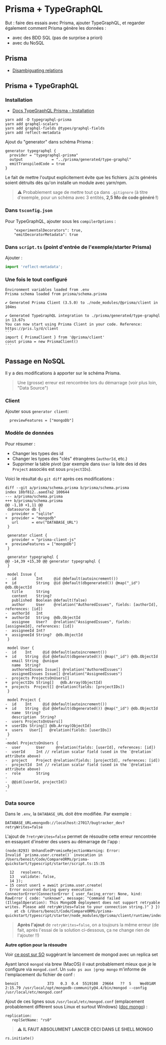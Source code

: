 # Prisma + TypeGraphQL

But : faire des essais avec Prisma, ajouter TypeGraphQL, et regarder également comment Prisma génère les données :

* avec des BDD SQL (pas de surprise a priori)
* avec du NoSQL

## Prisma

* [Disambiguating relations](https://www.prisma.io/docs/concepts/components/prisma-schema/relations#disambiguating-relations)

## Prisma + TypeGraphQL

### Installation

* [Docs TypeGraphQL Prisma - Installation](https://prisma.typegraphql.com/docs/basics/installation)

```
yarn add -D typegraphql-prisma
yarn add graphql-scalars
yarn add graphql-fields @types/graphql-fields
yarn add reflect-metadata
```

Ajout du "generator" dans schéma Prisma :

```
generator typegraphql {
  provider = "typegraphql-prisma"
  output             = "../prisma/generated/type-graphql"
  emitTranspiledCode = true
}
```

Le fait de mettre l'output explicitement évite que les fichiers .js/.ts générés soient détruits dès qu'on installe un module avec yarn/npm.

> :warning: Probablement sage de mettre tout ça dans `.gitignore` (à titre d'exemple, pour un schéma avec 3 entités, **2,5 Mo de code généré !**)

### Dans `tsconfig.json`

Pour TypeGraphQL, ajouter sous les `compilerOptions` :

```
    "experimentalDecorators": true,
    "emitDecoratorMetadata": true
```

### Dans `script.ts` (point d'entrée de l'exemple/starter Prisma)

Ajouter :

```typescript
import 'reflect-metadata';
```

### Une fois le tout configuré

````
Environment variables loaded from .env
Prisma schema loaded from prisma/schema.prisma

✔ Generated Prisma Client (3.5.0) to ./node_modules/@prisma/client in 104ms

✔ Generated TypeGraphQL integration to ./prisma/generated/type-graphql in 13.67s
You can now start using Prisma Client in your code. Reference: https://pris.ly/d/client
```
import { PrismaClient } from '@prisma/client'
const prisma = new PrismaClient()
```
````

## Passage en NoSQL

Il y a des modifications à apporter sur le schéma Prisma.

> Une (grosse) erreur est rencontrée lors du démarrage (voir plus loin, "Data Source")

### Client

Ajouter sous `generator client`:

```
  previewFeatures = ["mongoDb"]
```

### Modèle de données

Pour résumer :

* Changer les types des id
* Changer les types des "clés" étrangères (`authorId`, etc.)
* Supprimer la table pivot (par exemple dans `User` la liste des id des `Project` associés est sous `projectIDs`).

Voici le résultat du `git diff` après ces modifications :

```
diff --git a/prisma/schema.prisma b/prisma/schema.prisma
index 18bf812..aaed7a2 100644
--- a/prisma/schema.prisma
+++ b/prisma/schema.prisma
@@ -1,10 +1,11 @@
 datasource db {
-  provider = "sqlite"
+  provider = "mongodb"
   url      = env("DATABASE_URL")
 }
 
 generator client {
   provider = "prisma-client-js"
+  previewFeatures = ["mongoDb"]
 }
 
 generator typegraphql {
@@ -14,39 +15,30 @@ generator typegraphql {
 }
 
 model Issue {
-  id         Int     @id @default(autoincrement())
+  id         String  @id @default(dbgenerated()) @map("_id") @db.ObjectId
   title      String
   content    String?
   published  Boolean @default(false)
   author     User    @relation("AuthoredIssues", fields: [authorId], references: [id])
-  authorId   Int
+  authorId   String  @db.ObjectId
   assignee   User?   @relation("AssignedIssues", fields: [assigneeId], references: [id])
-  assigneeId Int?
+  assigneeId String?  @db.ObjectId
 }
 
 model User {
-  id    Int     @id @default(autoincrement())
+  id    String  @id @default(dbgenerated()) @map("_id") @db.ObjectId
   email String  @unique
   name  String?
   authoredIssues Issue[] @relation("AuthoredIssues")
   assignedIssues Issue[] @relation("AssignedIssues")
-  projects ProjectsOnUsers[]
+  projectIDs String[]   @db.Array(ObjectId)
+  projects  Project[] @relation(fields: [projectIDs])
 }
 
 model Project {
-  id    Int     @id @default(autoincrement())
+  id    String  @id @default(dbgenerated()) @map("_id") @db.ObjectId
   name  String?
   description  String?
-  users ProjectsOnUsers[]
+  userIDs String[] @db.Array(ObjectId)
+  users   User[]   @relation(fields: [userIDs])
 }
-
-model ProjectsOnUsers {
-  user       User     @relation(fields: [userId], references: [id])
-  userId     Int // relation scalar field (used in the `@relation` attribute above)
-  project    Project @relation(fields: [projectId], references: [id])
-  projectId  Int // relation scalar field (used in the `@relation` attribute above)
-  role       String
-
-  @@id([userId, projectId])
-}
-

```

### Data source

Dans le `.env`, la `DATABASE_URL` doit être modifiée. Par exemple :

```
DATABASE_URL=mongodb://localhost:27017/bugtracker_dev?retryWrites=false
```

L'ajout de `?retryWrites=false` permet de résoudre cette erreur rencontrée en essayant d'insérer des users au démarrage de l'app :

```
(node:8293) UnhandledPromiseRejectionWarning: Error: 
Invalid `prisma.user.create()` invocation in
/Users/benoit/Code/CompareORMs/prisma-quickstart/typescript/starter/script.ts:15:35

  12   resolvers,
  13   validate: false,
  14 });
→ 15 const user1 = await prisma.user.create(
  Error occurred during query execution:
ConnectorError(ConnectorError { user_facing_error: None, kind: RawError { code: "unknown", message: "Command failed (IllegalOperation): This MongoDB deployment does not support retryable writes. Please add retryWrites=false to your connection string.)" } })
    at cb (/Users/benoit/Code/CompareORMs/prisma-quickstart/typescript/starter/node_modules/@prisma/client/runtime/index.js:38679:17)
```

> **Après l'ajout** de `retryWrites=false`, on a toujours la même erreur (de fait, après l'essai de la solution ci-dessous, ça ne change rien de l'ajouter !!)

**Autre option pour la résoudre**

Voir [ce post sur SO](https://stackoverflow.com/a/60603587) suggérant le lancement de mongod avec un replica set

Ayant lancé `mongod` via brew (MacOS) il vaut probablement mieux que je le configure via `mongod.conf`. Un `sudo ps aux |grep mongo` m'informe de l'emplacement du fichier de conf :

```
benoit             373   0.3  0.4  5519108  29664   ??  S    Wed01AM   2:15.79 /usr/local/opt/mongodb-community@4.4/bin/mongod --config /usr/local/etc/mongod.conf
```

Ajout de ces lignes sous `/usr/local/etc/mongod.conf` (emplacement probablement différent sous Linux et surtout Windows) ([doc mongo](https://docs.mongodb.com/manual/tutorial/deploy-replica-set/)) :

```
replication:
   replSetName: "rs0"
```

> :warning: **IL FAUT ABSOLUMENT LANCER CECI DANS LE SHELL MONGO**

```
rs.initiate()
```
